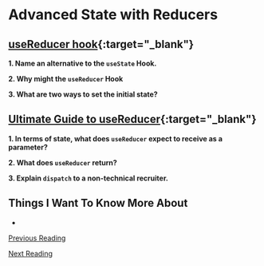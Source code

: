 # Advanced State with Reducers

## [useReducer hook](https://reactjs.org/docs/hooks-reference.html#usereducer){:target="_blank"}

**1. Name an alternative to the `useState` Hook.**

**2. Why might the `useReducer` Hook**

**3. What are two ways to set the initial state?**

## [Ultimate Guide to useReducer](https://blog.logrocket.com/guide-to-react-usereducer-hook/){:target="_blank"}

**1. In terms of state, what does `useReducer` expect to receive as a parameter?**

**2. What does `useReducer` return?**

**3. Explain `dispatch` to a non-technical recruiter.**

## Things I Want To Know More About

-

[Previous Reading](./class-28.md)

[Next Reading](./class-31.md)
